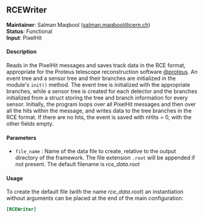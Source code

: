 ## RCEWriter
**Maintainer**: Salman Maqbool (<salman.maqbool@cern.ch>)   
**Status**: Functional   
**Input**: PixelHit

#### Description
Reads in the PixelHit messages and saves track data in the RCE format, appropriate for the Proteus telescope reconstruction software [@proteus]. An event tree and a sensor tree and their branches are initialized in the module's `init()` method. The event tree is initialized with the appropriate branches, while a sensor tree is created for each detector and the branches initialized from a struct storing the tree and branch information for every sensor. Initially, the program loops over all PixelHit messages and then over all the hits within the message, and writes data to the tree branches in the RCE format. If there are no hits, the event is saved with nHits = 0, with the other fields empty.

#### Parameters
* `file_name` : Name of the data file to create, relative to the output directory of the framework. The file extension `.root` will be appended if not present. The default filename is *rce_data.root*

#### Usage
To create the default file (with the name *rce_data.root*) an instantiation without arguments can be placed at the end of the main configuration:

```ini
[RCEWriter]
```

[@proteus]: https://gitlab.cern.ch/unige-fei4tel/proteus/
